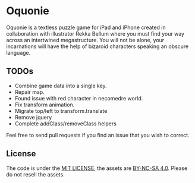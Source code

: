 # Oquonie

Oquonie is a textless puzzle game for iPad and iPhone created in collaboration with illustrator Rekka Bellum where you must find your way across an intertwined megastructure. You will not be alone, your incarnations will have the help of bizaroid characters speaking an obscure language.

## TODOs

- Combine game data into a single key.
- Repair map.
- Found issue with red character in necomedre world.
- Fix transform animation.
- Migrate top/left to transform.translate
- Remove jquery
- Complete addClass/removeClass helpers

Feel free to send pull requests if you find an issue that you wish to correct.

## License

The code is under the [MIT LICENSE](LICENSE.md), the assets are [BY-NC-SA 4.0](http://wiki.xxiivv.com/license). Please do not resell the assets.
